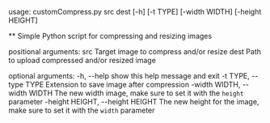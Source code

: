 usage: customCompress.py  src dest [-h] [-t TYPE] [-width WIDTH] [-height HEIGHT]
                        

** Simple Python script for compressing and resizing images

positional arguments:
  src                   Target image to compress and/or resize
  dest                  Path to upload compressed and/or resized image

optional arguments:
  -h, --help            show this help message and exit
  -t TYPE, --type TYPE  Extension to save image after compression
  -width WIDTH, --width WIDTH
            The new width image, make sure to set it with the
            `height` parameter
  -height HEIGHT, --height HEIGHT
            The new height for the image, make sure to set it with
            the `width` parameter